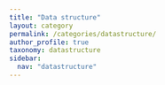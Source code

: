 ```yaml
---
title: "Data structure"
layout: category
permalink: /categories/datastructure/
author_profile: true
taxonomy: datastructure
sidebar:
  nav: "datastructure"
---
```


